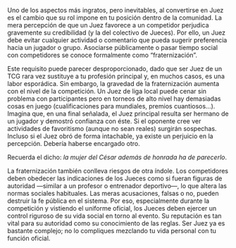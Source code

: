 Uno de los aspectos más ingratos, pero inevitables, al convertirse en Juez es el cambio que su rol impone en tu posición dentro de la comunidad. La mera percepción de que un Juez favorece a un competidor perjudica gravemente su credibilidad (y la del colectivo de Jueces). Por ello, un Juez debe evitar cualquier actividad o comentario que pueda sugerir preferencia hacia un jugador o grupo. Asociarse públicamente o pasar tiempo social con competidores se conoce formalmente como “fraternización”.

Este requisito puede parecer desproporcionado, dado que ser Juez de un TCG rara vez sustituye a tu profesión principal y, en muchos casos, es una labor esporádica. Sin embargo, la gravedad de la fraternización aumenta con el nivel de la competición. Un Juez de liga local puede cenar sin problema con participantes pero en torneos de alto nivel hay demasiadas cosas en juego (cualificaciones para mundiales, premios cuantiosos…). Imagina que, en una final señalada, el Juez principal resulta ser hermano de un jugador y demostró confianza con éste. Si el oponente cree ver actividades de favoritismo (aunque no sean reales) surgirán sospechas. Incluso si el Juez obró de forma intachable, ya existe un perjuicio en la percepción. Debería haberse encargado otro.

Recuerda el dicho: *la mujer del César además de honrada ha de parecerlo*.

La fraternización también conlleva riesgos de otra índole. Los competidores deben obedecer las indicaciones de los Jueces como si fueran figuras de autoridad —similar a un profesor o entrenador deportivo—, lo que altera las normas sociales habituales. Las meras acusaciones, falsas o no, pueden destruir la fe pública en el sistema. Por eso, especialmente durante la competición y vistiendo el uniforme oficial, los Jueces deben ejercer un control riguroso de su vida social en torno al evento. Su reputación es tan vital para su autoridad como su conocimiento de las reglas. Ser Juez ya es bastante complejo; no lo compliques mezclando tu vida personal con tu función oficial.